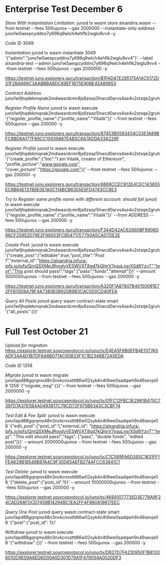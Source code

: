# Enterprise Test December 6

*Store With Instantiation Limitation:*
junod tx wasm store alxandria.wasm --from testnet --fees 500ujunox --gas 2000000 --instantiate-only-address juno1w5aespcyddns7y696q9wlch4ehflk2wglu9vv4 -y

*Code ID*
3049

*Instantiation*
junod tx wasm instantiate 3049 '{"admin":"juno1w5aespcyddns7y696q9wlch4ehflk2wglu9vv4"}' --label alxandria-test --admin juno1w5aespcyddns7y696q9wlch4ehflk2wglu9vv4 --from testnet --fees 500ujunox --gas 2000000 -y

https://testnet.juno.explorers.guru/transaction/B1FAD47E295175A14C5172D31F2BA669C3AABBBA8DC89EF1B75E90BE45A89953

*Contract Address*
juno1wfjhqdekmqnak2mdwasrdcmr8js6zeaz5hwcd0arvs4se4v2stxqe2gruh

*Register Profile Name*
junod tx wasm execute juno1wfjhqdekmqnak2mdwasrdcmr8js6zeaz5hwcd0arvs4se4v2stxqe2gruh '{"register_profile_name":{"profile_name":"Vitalik"}}' --from testnet --fees 500ujunox --gas 200000 -y

https://testnet.juno.explorers.guru/transaction/87453B0593434C03E1A89BFC8BD6A177F89CC10939867EAB5C6A7ADDA33A229F

*Register Profile*
junod tx wasm execute juno1wfjhqdekmqnak2mdwasrdcmr8js6zeaz5hwcd0arvs4se4v2stxqe2gruh '{"create_profile":{"bio":"I am Vitalik, creator of Ethereum", "profile_picture":"www.google.com", "cover_picture":"https://google.com"}}' --from testnet --fees 500ujunox --gas 200000 -y

https://testnet.juno.explorers.guru/transaction/6868CCEC812E4CEC143655EC6B64E137B8E0E1A0C114BCB6355E5FD4743CC8E3

*Try to Register same profile name with different account: should fail*
junod tx wasm execute juno1wfjhqdekmqnak2mdwasrdcmr8js6zeaz5hwcd0arvs4se4v2stxqe2gruh '{"register_profile_name":{"profile_name":"Vitalik"}}' --from ADDRESS --fees 500ujunox --gas 200000 -y

https://testnet.juno.explorers.guru/transaction/F344D42AC62660BF9906D96CF25952D79E2F98503FCB54717E7793A5CAD7DE2E

*Create Post:*
junod tx wasm execute juno1wfjhqdekmqnak2mdwasrdcmr8js6zeaz5hwcd0arvs4se4v2stxqe2gruh '{"create_post":{"editable":true,"post_title":"Post 1","external_id":"https://alxandria.infura-ipfs.io/ipfs/QmQSXMeJRyodyVESWVXT8gd7kQhjrV7sguLnsrXSd6YzvT","text":"This post should pass!","tags":["pass","funds","attempt"]}}' --amount 1000000ujunox --from testnet --fees 500ujunox --gas 200000 -y

https://testnet.juno.explorers.guru/transaction/A320F1A87907B40150081E72FFB10D8A78F4A7380E08920B9B3CAC5D0CD40FEA

*Query All Posts*
junod query wasm contract-state smart juno1wfjhqdekmqnak2mdwasrdcmr8js6zeaz5hwcd0arvs4se4v2stxqe2gruh '{"all_posts":{}}'


# Full Test October 21

*Upload for migration*
https://explorer.testnet.sourceprotocol.io/juno/tx/E4EA5F6B0EFB4E1377A5ADF24A4D1B7DF6A8BD71AC65B33F1C1B2348B72A5EDA

*Code ID*
1258

*Migrate*
junod tx wasm migrate juno1apd88gqrqms48n3nvkcnxsttt86w02syk4n4t9we0sadqwh9x46sevje08 1258 '{"migrate_msg":{}}' --from testnet --fees 500ujunox --gas 2000000 -y

https://explorer.testnet.sourceprotocol.io/juno/tx/01FC12FBC3E2961B470C7397D7A37E5B4A0493817C79CD72F975B6343C3CBF74

*Test Edit & Fee Split:*
junod tx wasm execute juno1apd88gqrqms48n3nvkcnxsttt86w02syk4n4t9we0sadqwh9x46sevje08 '{"edit_post":{"post_id":1,"external_id": "https://alxandria.infura-ipfs.io/ipfs/QmQSXMeJRyodyVESWVXT8gd7kQhjrV7sguLnsrXSd6YzvT","text": "This edit should pass!","tags": ["pass", "double funds", "edited post"]}}' --amount 2000000ujunox --from testnet --fees 500ujunox --gas 200000 -y

https://explorer.testnet.sourceprotocol.io/juno/tx/C1C589FA6D393C1831FF1FEA629B18549B97A4C9F30D65AEFB274AFCC63841C1

*Test Delete:*
junod tx wasm execute juno1apd88gqrqms48n3nvkcnxsttt86w02syk4n4t9we0sadqwh9x46sevje08 '{"delete_post":{"post_id":1}}' --amount 10000000ujunox --from testnet --fees 500ujunox --gas 200000 -y

https://explorer.testnet.sourceprotocol.io/juno/tx/468A1077735D3E778A9F24CAD268FDCD7459B14294BC1EA2FF4F880A19617EEC

*Query One Post*
junod query wasm contract-state smart juno1apd88gqrqms48n3nvkcnxsttt86w02syk4n4t9we0sadqwh9x46sevje08 '{"post":{"post_id": 1}}'

*Withdraw*
junod tx wasm execute juno1apd88gqrqms48n3nvkcnxsttt86w02syk4n4t9we0sadqwh9x46sevje08 '{"withdraw":{}}' --from testnet --fees 500ujunox --gas 200000 -y

https://explorer.testnet.sourceprotocol.io/juno/tx/D627D7FA21D950F1B8120601DD9E59A6ED6D00A0D301D79A1F479054A0020DF3
